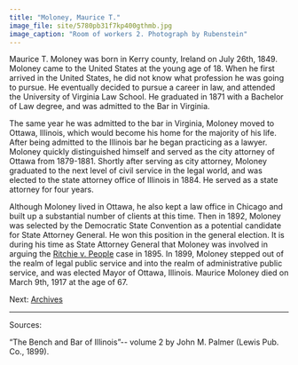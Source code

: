 ```yaml
---
title: "Moloney, Maurice T."
image_file: site/5780pb31f7kp400gthmb.jpg
image_caption: "Room of workers 2. Photograph by Rubenstein"
---
```


Maurice T. Moloney was born in Kerry county, Ireland on July 26th, 1849. Moloney came to the United States at the young age of 18. When he first arrived in the United States, he did not know what profession he was going to pursue. He eventually decided to pursue a career in law, and attended the University of Virginia Law School. He graduated in 1871 with a Bachelor of Law degree, and was admitted to the Bar in Virginia.

The same year he was admitted to the bar in Virginia, Moloney moved to Ottawa, Illinois, which would become his home for the majority of his life. After being admitted to the Illinois bar he began practicing as a lawyer. Moloney quickly distinguished himself and served as the city attorney of Ottawa from 1879-1881. Shortly after serving as city attorney, Moloney graduated to the next level of civil service in the legal world, and was elected to the state attorney office of Illinois in 1884. He served as a state attorney for four years.

Although Moloney lived in Ottawa, he also kept a law office in Chicago and built up a substantial number of clients at this time. Then in 1892, Moloney was selected by the Democratic State Convention as a potential candidate for State Attorney General. He won this position in the general election. It is during his time as State Attorney General that Moloney was involved in arguing the [Ritchie v. People](/legal/court/) case in 1895. In 1899, Moloney stepped out of the realm of legal public service and into the realm of administrative public service, and was elected Mayor of Ottawa, Illinois. Maurice Moloney died on March 9th, 1917 at the age of 67.

Next:  [Archives](/archives)

---
Sources:

“The Bench and Bar of Illinois”-- volume 2 by John M. Palmer (Lewis Pub. Co., 1899).
